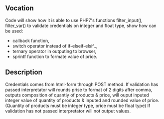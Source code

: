 ## Vocation
Code will show how it is able to use PHP7's functions filter_input(), filter_var() to validate credentials on integer and float type, show how
can be used:
 * callback function,
 * switch operator instead of if-elseif-elsif..,
 * ternary operator in outputing to browser,
 * sprintf function to formate value of price. 

## Description
Credentials comes from html-form through POST method. If validation has passed interpretator will rounds prise to format of 2 digits after
comma, outputs composition of quantiy of products & price, will ouput inputed integer value of quantity of products & inputed and rounded value
of price. (Quantity of products must be integer type, price must be float type) If validation has not passed interpretator will not output values.





